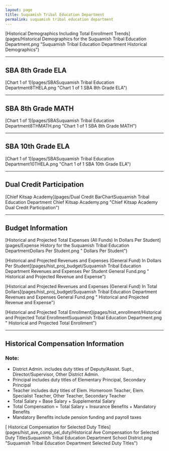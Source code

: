 ```yaml
---
layout: page
title: Suquamish Tribal Education Department
permalink: suquamish tribal education department
---
```



[Historical Demographics Including Total Enrollment Trends](pages/Historical Demographics for the Suquamish Tribal Education Department.png "Suquamish Tribal Education Department Historical Demographics")

___

## SBA 8th Grade ELA

[Chart 1 of 1](pages/SBASuquamish Tribal Education Department8THELA.png "Chart 1 of 1 SBA 8th Grade ELA")


___

## SBA 8th Grade MATH

[Chart 1 of 1](pages/SBASuquamish Tribal Education Department8THMATH.png "Chart 1 of 1 SBA 8th Grade MATH")


___

## SBA 10th Grade ELA

[Chart 1 of 1](pages/SBASuquamish Tribal Education Department10THELA.png "Chart 1 of 1 SBA 10th Grade ELA")


___

## Dual Credit Participation

[Chief Kitsap Academy](pages/Dual Credit BarChartSuquamish Tribal Education Department Chief Kitsap Academy.png "Chief Kitsap Academy Dual Credit Participation")


___

## Budget Information

[Historical and Projected Total Expenses (All Funds) In Dollars Per Student](pages/Expense History for the Suquamish Tribal Education DepartmentDollars Per Student.png " Dollars Per Student")

[Historical and Projected Revenues and Expenses (General Fund) In Dollars Per Student](pages/hist_proj_budget/Suquamish Tribal Education Department Revenues and Expenses Per Student General Fund.png " Historical and Projected Revenue and Expense")

[Historical and Projected Revenues and Expenses (General Fund) In Total Dollars](pages/hist_proj_budget/Suquamish Tribal Education Department Revenues and Expenses General Fund.png " Historical and Projected Revenue and Expense")

[Historical and Projected Total Enrollment](pages/hist_enrollment/Historical and Projected Total EnrollmentSuquamish Tribal Education Department.png " Historical and Projected Total Enrollment")


___

## Historical Compensation Information
### Note:
- District Admin. includes duty titles of Deputy/Assist. Supt., Director/Supervisor, Other District Admin.
- Principal includes duty titles of Elementary Principal, Secondary Principal
- Teacher includes duty titles of Elem. Homeroom Teacher, Elem. Specialist Teacher, Other Teacher, Secondary Teacher
- Total Salary = Base Salary + Supplemental Salary
- Total Compensation = Total Salary + Insurance Benefits + Mandatory Benefits
- Mandatory Benefits include pension funding and payroll taxes

[ Historical Compensation for Selected Duty Titles](pages/hist_ave_comp_sel_duty/Historical Ave Compensation for Selected Duty TitlesSuquamish Tribal Education Department School District.png "Suquamish Tribal Education Department Selected Duty Titles")

